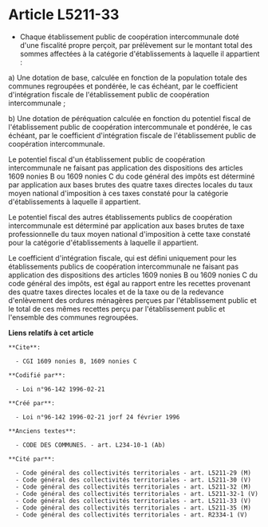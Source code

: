 # Article L5211-33

- Chaque établissement public de coopération intercommunale doté d'une fiscalité propre perçoit, par prélèvement sur le
montant total des sommes affectées à la catégorie d'établissements à laquelle il appartient :

a) Une dotation de base, calculée en fonction de la population totale des communes regroupées et pondérée, le cas échéant,
par le coefficient d'intégration fiscale de l'établissement public de coopération intercommunale ;

b) Une dotation de péréquation calculée en fonction du potentiel fiscal de l'établissement public de coopération
intercommunale et pondérée, le cas échéant, par le coefficient d'intégration fiscale de l'établissement public de coopération
intercommunale.

Le potentiel fiscal d'un établissement public de coopération intercommunale ne faisant pas application des dispositions des
articles 1609 nonies B ou 1609 nonies C du code général des impôts est déterminé par application aux bases brutes des quatre
taxes directes locales du taux moyen national d'imposition à ces taxes constaté pour la catégorie d'établissements à laquelle
il appartient.

Le potentiel fiscal des autres établissements publics de coopération intercommunale est déterminé par application aux bases
brutes de taxe professionnelle du taux moyen national d'imposition à cette taxe constaté pour la catégorie d'établissements à
laquelle il appartient.

Le coefficient d'intégration fiscale, qui est défini uniquement pour les établissements publics de coopération intercommunale
ne faisant pas application des dispositions des articles 1609 nonies B ou 1609 nonies C du code général des impôts, est égal
au rapport entre les recettes provenant des quatre taxes directes locales et de la taxe ou de la redevance d'enlèvement des
ordures ménagères perçues par l'établissement public et le total de ces mêmes recettes perçu par l'établissement public et
l'ensemble des communes regroupées.

**Liens relatifs à cet article**

	**Cite**:

	  - CGI 1609 nonies B, 1609 nonies C

	**Codifié par**:

	  - Loi n°96-142 1996-02-21

	**Créé par**:

	  - Loi n°96-142 1996-02-21 jorf 24 février 1996

	**Anciens textes**:

	  - CODE DES COMMUNES. - art. L234-10-1 (Ab)

	**Cité par**:

	  - Code général des collectivités territoriales - art. L5211-29 (M)
	  - Code général des collectivités territoriales - art. L5211-30 (V)
	  - Code général des collectivités territoriales - art. L5211-32 (M)
	  - Code général des collectivités territoriales - art. L5211-32-1 (V)
	  - Code général des collectivités territoriales - art. L5211-33 (V)
	  - Code général des collectivités territoriales - art. L5211-35 (M)
	  - Code général des collectivités territoriales - art. R2334-1 (V)
